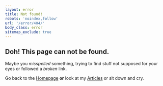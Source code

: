 ```yaml
---
layout: error
title: Not found!
robots: 'noindex,follow'
url: '/error/404/'
body_class: error
sitemap_exclude: true
---
```


## Doh! This page can not be found.

Maybe you _misspelled_ something, trying to find stuff not supposed for your eyes or followed a _broken_ link.

Go back to the [Homepage](/) **or** look at my [Articles](/articles/) or sit down and cry.
